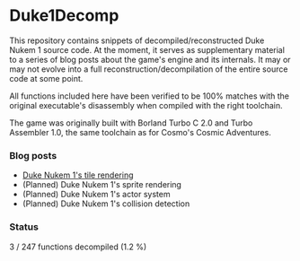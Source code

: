 # Duke1Decomp

This repository contains snippets of decompiled/reconstructed Duke Nukem 1 source code.
At the moment, it serves as supplementary material to a series of blog posts about the game's engine and its internals.
It may or may not evolve into a full reconstruction/decompilation of the entire source code at some point.

All functions included here have been verified to be 100% matches with the original executable's disassembly when compiled with the right toolchain.

The game was originally built with Borland Turbo C 2.0 and Turbo Assembler 1.0,
the same toolchain as for Cosmo's Cosmic Adventures.

### Blog posts

* [Duke Nukem 1's tile rendering](https://lethalguitar.wordpress.com/2023/11/04/duke-nukem-1s-tile-rendering/)
* (Planned) Duke Nukem 1's sprite rendering
* (Planned) Duke Nukem 1's actor system
* (Planned) Duke Nukem 1's collision detection

### Status

3 / 247 functions decompiled (1.2 %)
